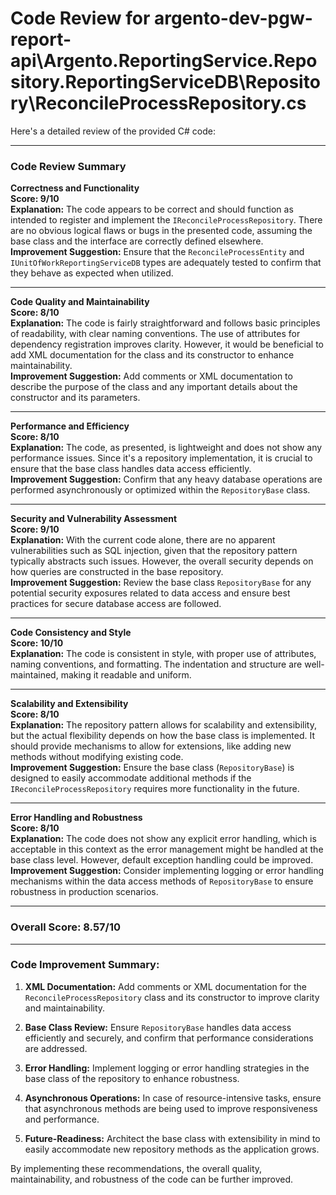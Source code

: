 # Code Review for argento-dev-pgw-report-api\Argento.ReportingService.Repository.ReportingServiceDB\Repository\ReconcileProcessRepository.cs

Here's a detailed review of the provided C# code:

---

### Code Review Summary

**Correctness and Functionality**  
**Score: 9/10**  
**Explanation:** The code appears to be correct and should function as intended to register and implement the `IReconcileProcessRepository`. There are no obvious logical flaws or bugs in the presented code, assuming the base class and the interface are correctly defined elsewhere.  
**Improvement Suggestion:** Ensure that the `ReconcileProcessEntity` and `IUnitOfWorkReportingServiceDB` types are adequately tested to confirm that they behave as expected when utilized.

---

**Code Quality and Maintainability**  
**Score: 8/10**  
**Explanation:** The code is fairly straightforward and follows basic principles of readability, with clear naming conventions. The use of attributes for dependency registration improves clarity. However, it would be beneficial to add XML documentation for the class and its constructor to enhance maintainability.  
**Improvement Suggestion:** Add comments or XML documentation to describe the purpose of the class and any important details about the constructor and its parameters.

---

**Performance and Efficiency**  
**Score: 8/10**  
**Explanation:** The code, as presented, is lightweight and does not show any performance issues. Since it's a repository implementation, it is crucial to ensure that the base class handles data access efficiently.  
**Improvement Suggestion:** Confirm that any heavy database operations are performed asynchronously or optimized within the `RepositoryBase` class.

---

**Security and Vulnerability Assessment**  
**Score: 9/10**  
**Explanation:** With the current code alone, there are no apparent vulnerabilities such as SQL injection, given that the repository pattern typically abstracts such issues. However, the overall security depends on how queries are constructed in the base repository.  
**Improvement Suggestion:** Review the base class `RepositoryBase` for any potential security exposures related to data access and ensure best practices for secure database access are followed.

---

**Code Consistency and Style**  
**Score: 10/10**  
**Explanation:** The code is consistent in style, with proper use of attributes, naming conventions, and formatting. The indentation and structure are well-maintained, making it readable and uniform.  

---

**Scalability and Extensibility**  
**Score: 8/10**  
**Explanation:** The repository pattern allows for scalability and extensibility, but the actual flexibility depends on how the base class is implemented. It should provide mechanisms to allow for extensions, like adding new methods without modifying existing code.  
**Improvement Suggestion:** Ensure the base class (`RepositoryBase`) is designed to easily accommodate additional methods if the `IReconcileProcessRepository` requires more functionality in the future.

---

**Error Handling and Robustness**  
**Score: 8/10**  
**Explanation:** The code does not show any explicit error handling, which is acceptable in this context as the error management might be handled at the base class level. However, default exception handling could be improved.  
**Improvement Suggestion:** Consider implementing logging or error handling mechanisms within the data access methods of `RepositoryBase` to ensure robustness in production scenarios.

---

### Overall Score: 8.57/10

---

### Code Improvement Summary:
1. **XML Documentation:** Add comments or XML documentation for the `ReconcileProcessRepository` class and its constructor to improve clarity and maintainability.
   
2. **Base Class Review:** Ensure `RepositoryBase` handles data access efficiently and securely, and confirm that performance considerations are addressed.

3. **Error Handling:** Implement logging or error handling strategies in the base class of the repository to enhance robustness.

4. **Asynchronous Operations:** In case of resource-intensive tasks, ensure that asynchronous methods are being used to improve responsiveness and performance.

5. **Future-Readiness:** Architect the base class with extensibility in mind to easily accommodate new repository methods as the application grows.

By implementing these recommendations, the overall quality, maintainability, and robustness of the code can be further improved.